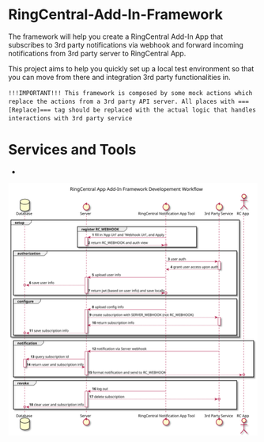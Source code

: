 # RingCentral-Add-In-Framework

The framework will help you create a RingCentral Add-In App that subscribes to 3rd party notifications via webhook and forward incoming notifications from 3rd party server to RingCentral App.

This project aims to help you quickly set up a local test environment so that you can move from there and integration 3rd party functionalities in.

`!!!IMPORTANT!!! This framework is composed by some mock actions which replace the actions from a 3rd party API server. All places with ===[Replace]=== tag should be replaced with the actual logic that handles interactions with 3rd party service`

# Services and Tools
- 


![](./diagram/flow.svg)